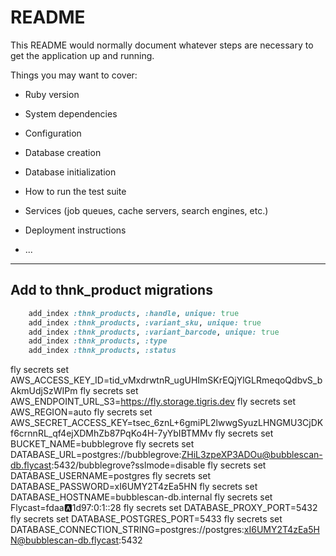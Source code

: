 # README

This README would normally document whatever steps are necessary to get the
application up and running.

Things you may want to cover:

* Ruby version

* System dependencies

* Configuration

* Database creation

* Database initialization

* How to run the test suite

* Services (job queues, cache servers, search engines, etc.)

* Deployment instructions

* ...


---

## Add to thnk_product migrations 

```ruby
    add_index :thnk_products, :handle, unique: true
    add_index :thnk_products, :variant_sku, unique: true
    add_index :thnk_products, :variant_barcode, unique: true
    add_index :thnk_products, :type
    add_index :thnk_products, :status
```

fly secrets set AWS_ACCESS_KEY_ID=tid_vMxdrwtnR_ugUHImSKrEQjYlGLRmeqoQdbvS_bAkmUdjSzWIPm
fly secrets set AWS_ENDPOINT_URL_S3=https://fly.storage.tigris.dev
fly secrets set AWS_REGION=auto
fly secrets set AWS_SECRET_ACCESS_KEY=tsec_6znL+6gmiPL2lwwgSyuzLHNGMU3CjDKf6crnnRL_qf4ejXDMhZb87PqKo4H-7yYbIBTMMv
fly secrets set BUCKET_NAME=bubblegrove
fly secrets set DATABASE_URL=postgres://bubblegrove:ZHiL3zpeXP3ADOu@bubblescan-db.flycast:5432/bubblegrove?sslmode=disable
fly secrets set DATABASE_USERNAME=postgres
fly secrets set DATABASE_PASSWORD=xI6UMY2T4zEa5HN
fly secrets set DATABASE_HOSTNAME=bubblescan-db.internal
fly secrets set Flycast=fdaa:a:1d97:0:1::28
fly secrets set DATABASE_PROXY_PORT=5432
fly secrets set DATABASE_POSTGRES_PORT=5433
fly secrets set DATABASE_CONNECTION_STRING=postgres://postgres:xI6UMY2T4zEa5HN@bubblescan-db.flycast:5432